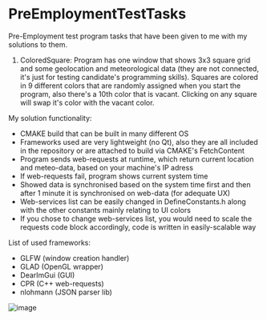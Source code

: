 # PreEmploymentTestTasks
Pre-Employment test program tasks that have been given to me with my solutions to them.

1. ColoredSquare: Program has one window that shows 3x3 square grid and some geolocation and meteorological data (they are not connected, it's just for testing candidate's programming skills). Squares are colored in 9 different colors that are randomly assigned when you start the program, also there's a 10th color that is vacant. Clicking on any square will swap it's color with the vacant color.

My solution functionality:
- CMAKE build that can be built in many different OS
- Frameworks used are very lightweight (no Qt), also they are all included in the repository or are attached to build via CMAKE's FetchContent
- Program sends web-requests at runtime, which return current location and meteo-data, based on your machine's IP adress
- If web-requests fail, program shows current system time
- Showed data is synchronised based on the system time first and then after 1 minute it is synchronised on web-data (for adequate UX)
- Web-services list can be easily changed in DefineConstants.h along with the other constants mainly relating to UI colors
- If you chose to change web-services list, you would need to scale the requests code block accordingly, code is written in easily-scalable way

List of used frameworks:
- GLFW (window creation handler)
- GLAD (OpenGL wrapper)
- DearImGui (GUI)
- CPR (C++ web-requests)
- nlohmann (JSON parser lib)

![image](https://github.com/user-attachments/assets/0f1b08ce-07ef-4c65-aef9-2e24cabdb10f)
